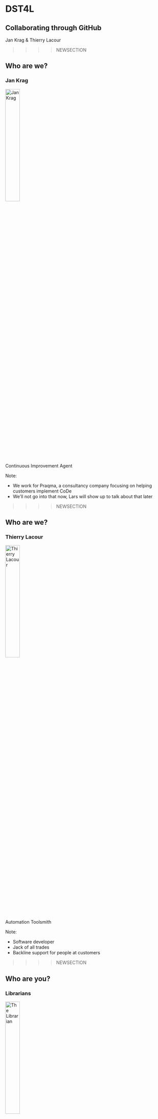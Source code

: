 # DST4L
## Collaborating through GitHub
Jan Krag & Thierry Lacour

>>>>NEWSECTION
## Who are we?
### Jan Krag
<img src="img/jan.png" alt="Jan Krag" width="30%"/>
<br />Continuous Improvement Agent

Note:
* We work for Praqma, a consultancy company focusing on helping customers implement CoDe
* We'll not go into that now, Lars will show up to talk about that later
                  
>>>>NEWSECTION
## Who are we?
### Thierry Lacour
<img src="img/thierry.png" alt="Thierry Lacour" width="30%"/>
<br />Automation Toolsmith

Note:
* Software developer
* Jack of all trades
* Backline support for people at customers 

>>>>NEWSECTION
## Who are you?
### Librarians
<img src="img/librarian.jpg" alt="The Librarian" width="30%"/>
<br />Not our typical audience!

Note:
* We usually train software developers
* The training topic is also very "devy"
* Interested to see:
  * Your reaction
  * Your ideas
* If you're confused about the picture, it's from "The Librarian" movies, which I like more than I should.

>>>>NEWSECTION
## Roadmap
* Introduction to GitHub
* The GitHub Flow
* A local GitHub
* GitHub Pages

>>>>NEWSECTION
# Introduction to GitHub

>>>>NEWSECTION
## Quick intro
What is ...

Git?
<br />GitHub?
<br />A repository?

Note:
* Git is technology used to version files.
  * Git manages versions and allows for easy comparison/rollback/etc.
* GitHub is a collaboration platform built around Git
  * Big community, very popular, lots of successful open source projects
* The repository is the entity around which collaboration happens
  * It's the file store for a single project or component, etc.
  * Work, discussions and file changes happen in the scope of a repository

>>>>NEWSECTION
## Exploring a repository
Visit [github.com/Praqma/praqma.com](https://github.com/Praqma/praqma.com)

Note:
* Visit the [praqma.com](https://github.com/Praqma/praqma.com) repo
* `Code` 
  * repository bulk, where you keep all your files and data
* `README.md` 
  * 'Markdown' file rendered on the main page by default
  * Make sure you hand out MD cheat sheets 
* `Issues` 
  * The heart of collaboration & communication, where you manage work/report problems, etc.
* `Projects` 
  * A means to organize/plan your issues 
* `Pull Request` 
  * Pull requests are for proposing changes to the repo, owners can merge them in
* `Wiki` 
  * A place to hold documentation for your repo
* `Pulse` and `Graphs` 
  * Dashboards and useful data of your project
* `Settings` 
  * You don't see this unless you're an owner or admin  

>>>>NEWSECTION
## Team up!

* 3-4 members
* a team name
* a team captain

Note:
* Team captain announces their team name

>>>>NEWSECTION
## Setup
* Log in to [github.com](github.com)
* Visit [github.com/praqma-training/dst4l](github.com/praqma-training/dst4l)
* Head over to **Issues**
* Comment on the issue thread!
                           
Note:
* Now that you're teamed up, let's do some setup.
* Head over to the training repo and comment an the issue there.
* Anyone can create issues and comment on existing ones.
* But you have to be a collaborator to make any changes to the repository.
* Comment on the issue and we'll add you as a collaborator.
* **SETUP:** Add everyone as collaborators
 
>>>>NEWSECTION
## You've got mail!

Now is a good time to talk about:
* Thread subscription
* Repository watching

Note:
* Now that you've all gotten a bunch of emails, let's talk about controlling notifications
* GitHub sends you notifications of:
  * Issue threads you're subscribed to
  * Repositories you're watching
  * By default, you watch repositories you join (changed in profile settings)
* You can unsubscribe from issue threads
* You can unwatch repositories
* **DEMO:** Unwatch and unsubscribe from thread/repositories
* **DEMO:** Change notification settings in GitHub profile

>>>>NEWSECTION
## Our first commit

Create a new file in the repository:
<br />**`team-name/member-name-bio.md`**

Tell us a bit about yourself!

Note:
* Explain that `foo/bar.md` creates a `bar.md` file in a `foo` directory
* Feel free to use Markdown to spice up your bio!
  * **Make sure the cheat sheets are handed out.**
* Write a nice message when committing the file to the repository!
* **When they're done:**
  * Go to the commit graph
  * Explain commits
    * Creates a safe rollback point for us.
    * Allows us to see our repo at a specific point in time.
    * Even allows us to rollback specific commits 

>>>>NEWSECTION 
## A quick recap

Git(Hub)<br />
Repositories<br />
Collaborators<br />
Issues<br />
Notifications<br />       
    
Note:
* GitHub is a collaboration platform around Git
* Git is a versioning control system used for managing file versions
* Repositories are the heart of a project, they hold the files and are the scope of issues
* Issues are discussion threads for problems/tasks to work on
* Notifications are eager to give you updates on issues, but don't get flooded by them!

>>>>NEWSECTION
# The GitHub Flow
                                    
>>>>NEWSECTION
## Setup

**Captains**
<br />Create a team repository

**Members**
<br />Go to your team repository
 
Note:
So let's create a repository
 * Create a repository yourself
 * Include a README file, handwave it for now
 * Have team captain create a repo

>>>>NEWSECTION
## Setup

**Members**
<br />Create an issue: <br />`"Add me as a collaborator!"`

**Captains**
* Add your members as collaborators
* Resolve their issue

Note:
* Issues are what drives work
* They describe problems, tasks, etc.
* Anyone can create issues on any repository
* Collaborators can make changes, branches and merge in PR's
* **DEMO:** (Jan) creates an issue to add Jan as collaborator
* Create an issue for your team captain add you as collaborator
* **DEMO:** Add Jan as collaborator to your demo repo. Resolve the issue   
* Team captain, add them in the settings page and resolve the issues!   

>>>>NEWSECTION 
## Go with the flow

## **[The GitHub Flow](https://guides.github.com/introduction/flow/)**

Note:
* Before we start working, let us propose a nice workflow
* Workflow promoted by GitHub themselves
* Let's take a quick peek
* **DEMO:** Go through GH Flow
* It focuses on tying your work to issues and promotes discussion of the changes you're making
* Let's do some work following this flow

>>>>NEWSECTION                                                                                                                                                      
## Propose a change!

* Choose an animal _(may be extinct)_
* Create an issue
  * `"Add my-animal"`
* Assign yourself

Note:
* Again, issues drive work, so let's get started.
* Pick any animal and create an issue to add that animal to your repository
* Assign yourself to the issue
* **DEMO:** Create an issue:
  * Title: Add sheep 
  * Content: 
    <br />Add sheep to our catalogue of critters:
    <br /> - [] Create a branch
    <br /> - [] Add a file with ASCII art
    <br /> - [] Commit the file
    <br /> - [] Open a PR
    <br /> - [] Discuss changes
    <br /> - [] Tweak changes
    <br /> - [] Merge PR
  * Demonstrate markdown for headers, checkboxes, etc.
    * Toolbar
    * `Preview`
  * Assign the issue to a yourself
  * Add a label  

>>>>NEWSECTION                                                                                                                                                      
## Branch off!

Create a branch:<br />
`my-animal`

Note:                               
* Now we have our issue, let's do some work
* If you work on a branch, your work is isolated and doesn't bother others
* So let's make a branch to do some work
* Briefly discuss "Git Status" toolbar (commits, branches, releases, contributors) 
* **DEMO:** Creating a Branch          
* Create a branch named `thierry-bio`
* Demo what happens when you refresh the page/click on the main repo!
    
>>>>NEWSECTION                                                                                                                                                      
## Do some work!

Create a file for your animal<br />
**`zoo/sheep.txt`**
```
                           .@@@.    "Baaaaahd art."
              .@#@#@#@#@/@/@/@@@     /
            .#@#@#@#@#@#@#@/@'u\   /
          *(|@#@#@#@#@#@#@#@(   \
              @#@#@#@#@#@#@# \ww/
               @#@#@#@#@#@# 
               ) //   | ||
               \ \\   | ||
                \ \\  | \\
                 """   """
```
**!!** Make sure you are on _your_ branch **!!**

Note:
* While we're on our branch, let's create a file
* **DEMO:** Create a file in a folder in the repository
  * `zoo/sheep.md`
  * Commit the file

>>>>NEWSECTION
## Open a pull request!

**Everyone**

* Head over to `branches`
* Open a pull request for your branch
* Reference your issue in the comment
  
Note:
* Now we've done our work, let's share it by opening a pull request
* Pull requests are a great tool for discussing changes and eventually merging them in
* **DEMO:** Creating a Pull Request on GitHub
  * Show `base:` and `compare:` drop downs
  * Reference issue from before "Hey, I did some work on #2"
  * Assign to captain, label as enhancement
  * Create PR  
* Return to original issue and hover over information pane                            

>>>>NEWSECTION
## Collaborate!
 
* Visit eachother's Pull Requests
* Collaborate:
  * Discuss improvements
  * Post ~~mean~~ *nice* comments
  * Tag with emoji's

Note:
* Let's take a look at this PR
* **DEMO**
 * `Conversation` view
 * `Commits` view
 * `Files changed` view
 * Create line comment
   * Add a general comment to the discussion
   * Add :+1: emoji

>>>>NEWSECTION
## Improve!

* Revisit your branch and file
* Improve it using the feedback you received

Note:
* After a healthy discussion on your issue, make some changes!
* **DEMO:** Edit the file based on the pull request comments
  * Show the `Commits` tab
  * Update the issue to discuss your new changes
  * Comment on other people's PR's: Good to go!

>>>>NEWSECTION
## Merge it in!

* Head back to your PR
* Merge in the pull request
* Mention your issue in the comment
  * `"This adds a sheep. Resolves issue #3."`
* Go find your issue

Note:
* So now our changes look really nice
* Let's merge them in!
* When you merge a pull request, the changes you've made get applied to the 'master' branch
  * Rule: Only merge your own pull request. Add :ship: to someone else's PR as example.
* **DEMO:** Merge the pull request, closing the issue in the merge commit
  * Discuss merge dropdown. Squash/Merge vs. default merge.
    * A squash merge 'squashes' your changes into a single commit
      * This deletes the commit history. 
  * IF: Merge attempt failed. 
    * Every time someone merges, GitHub checks for conflicts. 
    * If it doesn't have time to make the checks because of the amount of merges, it'll give us a 'Merge Attempt Failed' dialog. 
  * When it's done, deletes the branch
  * Show the closed issue                                                                            

>>>>NEWSECTION                                                                           
## A quick recap

* Open an issue
* Branch off
* Do some work
* Collaborate
* Merge

Note:
* Go over [the GitHub Flow](https://guides.github.com/introduction/flow/)** again
              
>>>>NEWSECTION
# A local GitHub

>>>>NEWSECTION                                                                           
## A local Git

* UI (GitHub Desktop/gitg)
* Terminal

Note:
- Why Use GitHub Desktop?
  - Everything is the same, except that you can't update multiple files in the same commit.
  - Git is super lightweight and you can work locally completely separate from your remote, and offline, with the entire history.
  - Everyone has a back-up at all times. DVCS.  

>>>>NEWSECTION
## Setting up

Note: 
- Intro to Desktop
  - Tutorial Repo (Encourage them to do this later.)
  - Ensure we are logged in.
    - GitHub Desktop Preferences
    - Accounts
    - Login
      - Don't use @github.com, username will work just fine. 
      - Reiterate. This is not a constant connection. It will only do so when we tell it to. 
      - Update Advanced config information. Email is trainingdemos+githubteacher@github.com  

>>>>NEWSECTION 
Note:
- Basic GitHub Desktop Configuration
  - Git Configuration Levels
  - **DEMO + ACTIVITY:** Set basic config  

>>>>NEWSECTION         
Note:
- Cloning a Repository
  - Why we clone
    - Add assumes that you have a local repo and want to look at it using GH Desktop.
    - Create assumes you want to create a repo on your local machine.
    - Clone looks at all of the repos that we have access to. Filter to find the repo that we're looking for.
  - **DEMO:** Clone the repository
    - Click through and demo all changes on visualization tool.
    - Go over "Sync". Makes sure what we're working on is the most recent version.
    - Shows user, time, commit ID, revert, etc.
    - Introduce what we're doing. Return to GitHub flow diagram. Begin again.
    - Create branch on Desktop called `githubteacher-desktop`
      - Typically branch from master.
  - **LAB:** Learner clones the repo and switches to their branch  

>>>>NEWSECTION 
Note:
- Editing Local Files
  - Open and work in Atom
    - No matter where I work on a branch, those changes persist with me.
    - Show branch dialog at bottom of page.
    - Make changes to original file.
    - You can't use Desktop to edit files, you have to use a text editor.
  
>>>>NEWSECTION 
Note:
- Advanced Commits
  - Explain the two stage commit on document on desktop. 
  - **DEMO:** Commit the changes
    - Show un-synced changes. <-- Note the icon differences on the Desktop and un-synced tab.
    - Discuss local vs. remote operations.
    - Create a PR using the button. Allowed to @ mention again.
    - Navigate to .com and you can see multiple commits. 
    - Show file on master without changes
    - Show file on branch with changes
  - **LAB:** Learner edits, saves, and commits file
    - Make two changes to original file and add them as separate commits.
    - Add two files to a commit.  

>>>>NEWSECTION 
Note:
- Publishing Changes
  - Explain publish/sync
  - **DEMO:** Publish changes
    - Create a PR from published changes
  - **LAB:** Learner publishes changes and creates a PR
  - Merge PR
  - Sync again

>>>>NEWSECTION 
Note:
### Merge Conflicts
  - Create a new branch, called conflict-branch.
  - Make changes to your original file.
  - Return to master, make changes to master.
  - Start a PR between master and conflict-branch.
  - Note issue, create PR anyways.
  - Return to Desktop
  - Switch to conflict branch
  - Update from Master button (creates a merge locally)
  - Open with editor.
  - Resolve conflict.
  - Return to desktop. Submit commit.
  - Return to .com, complete PR
  - Discuss merge conflict principles

>>>>NEWSECTION                        
Note:
### Managing Projects on GitHub
- Using pulse
- Using graphs
  - Network shows branches
  - Members shows forks
- Star (bookmarks + showcases)
- Explore (showcases)

    NEWSECTION
### Resources

 - [https://services.github.com/classnotes/](https://services.github.com/classnotes/)    
 - [guides.github.com/features/mastering-markdown/](http://guides.github.com/features/mastering-markdown/)